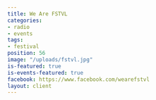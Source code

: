 ```yaml
---
title: We Are FSTVL
categories:
- radio
- events
tags:
- festival
position: 56
image: "/uploads/fstvl.jpg"
is-featured: true
is-events-featured: true
facebook: https://www.facebook.com/wearefstvl
layout: client
---
```


